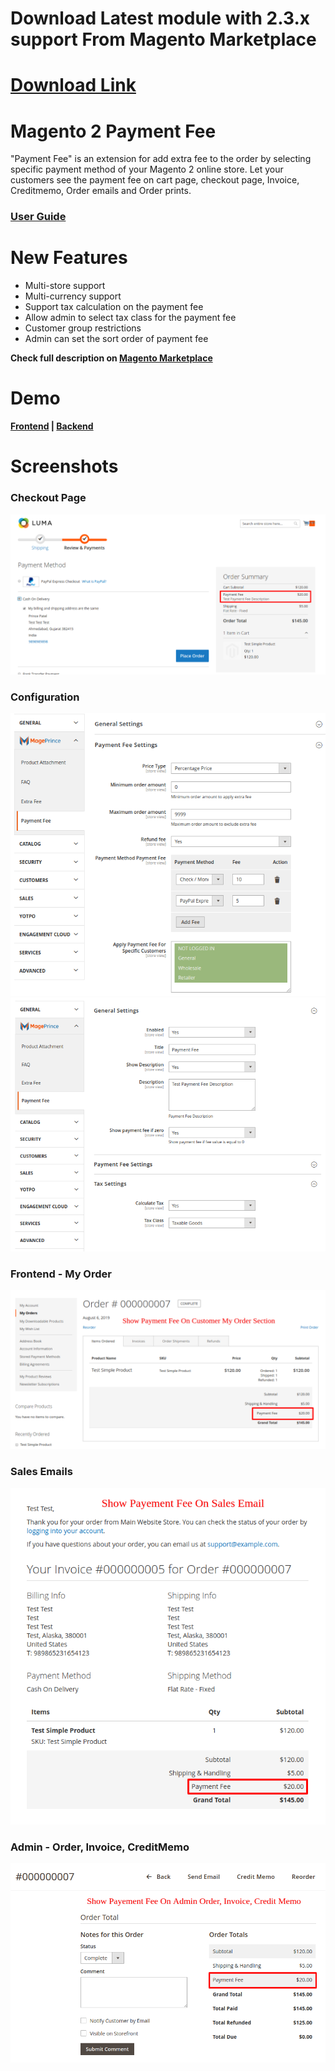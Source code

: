 # Download Latest module with 2.3.x support From Magento Marketplace
# <a href="https://marketplace.magento.com/prince-magento2-paymentfee.html">Download Link</a>

Magento 2 Payment Fee
==============================

"Payment Fee" is an extension for add extra fee to the order by selecting specific payment method of your Magento 2 online store. Let your customers see the payment fee on cart page, checkout page, Invoice, Creditmemo, Order emails and Order prints.

<h3><a href="https://marketplace.magento.com/media/catalog/product/prince-magento2-paymentfee-2-0-0-ce/user_guides.pdf">User Guide</a></h3>

# New Features
<ul>
<li>Multi-store support</li>
<li>Multi-currency support</li>
<li>Support tax calculation on the payment fee</li>
<li>Allow admin to select tax class for the payment fee</li>
<li>Customer group restrictions</li>
<li>Admin can set the sort order of payment fee</li>
</ul>

<b>Check full description on <a href="https://marketplace.magento.com/prince-magento2-paymentfee.html">Magento Marketplace</a></b>

# Demo

<b><a href="http://demo.mageprince.com/">Frontend</a>   |   <a href="http://demo.mageprince.com/admin">Backend</a></b>

# Screenshots

<h3>Checkout Page</h3>
<img src="https://raw.githubusercontent.com/mageprince/all-module-screenshots/master/PaymentFee/checkout_page_2.png" />

<h3>Configuration</h3>
<img src="https://raw.githubusercontent.com/mageprince/all-module-screenshots/master/PaymentFee/new_config_2.png" />
<img src="https://raw.githubusercontent.com/mageprince/all-module-screenshots/master/PaymentFee/new_config_1.png" />

<h3>Frontend - My Order</h3>
<img src="https://raw.githubusercontent.com/mageprince/all-module-screenshots/master/PaymentFee/customer_order_invoice_creditmemo.png" />

<h3>Sales Emails</h3>
<img src="https://raw.githubusercontent.com/mageprince/all-module-screenshots/master/PaymentFee/sales_email.png" />

<h3>Admin - Order, Invoice, CreditMemo</h3>
<img src="https://raw.githubusercontent.com/mageprince/all-module-screenshots/master/PaymentFee/admin_order_invoice_creditmemo.png" />


